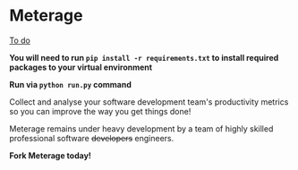 # Meterage

[To do](TODO.md)

**You will need to run `pip install -r requirements.txt` to install
  required packages to your virtual environment**

**Run via `python run.py` command**
  
Collect and analyse your software development team's productivity
metrics so you can improve the way you get things done!

Meterage remains under heavy development by a team of highly skilled
professional software ~~developers~~ engineers.

**Fork Meterage today!**
